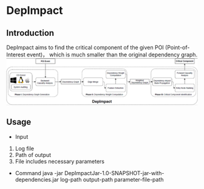 # DepImpact
## Introduction
DepImpact aims to find the critical component of the given POI (Point-of-Interest event)， which is much smaller than the original dependency graph.
![Workflow of DepImpact](architecture.png)
## Usage
+ Input
1. Log file
2. Path of output
3. File includes necessary parameters
+ Command
java -jar DepImpactJar-1.0-SNAPSHOT-jar-with-dependencies.jar log-path output-path parameter-file-path



